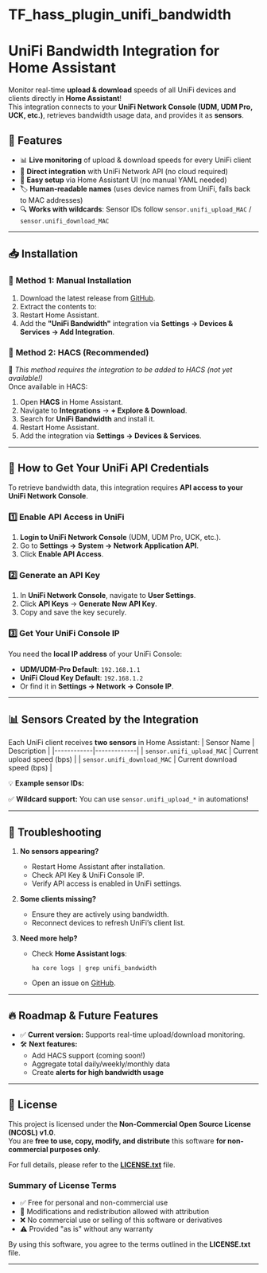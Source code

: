 # TF_hass_plugin_unifi_bandwidth

# UniFi Bandwidth Integration for Home Assistant

Monitor real-time **upload & download** speeds of all UniFi devices and clients directly in **Home Assistant**!  
This integration connects to your **UniFi Network Console (UDM, UDM Pro, UCK, etc.)**, retrieves bandwidth usage data, and provides it as **sensors**.

## 🚀 Features
- 📊 **Live monitoring** of upload & download speeds for every UniFi client
- 🔗 **Direct integration** with UniFi Network API (no cloud required)
- 🔧 **Easy setup** via Home Assistant UI (no manual YAML needed)
- 🏷️ **Human-readable names** (uses device names from UniFi, falls back to MAC addresses)
- 🔍 **Works with wildcards**: Sensor IDs follow `sensor.unifi_upload_MAC` / `sensor.unifi_download_MAC`

---

## 📥 **Installation**
### 🔹 **Method 1: Manual Installation**
1. Download the latest release from [GitHub](https://github.com/TheFreeman/TF_hass_plugin_unifi_bandwidth).
2. Extract the contents to:
3. Restart Home Assistant.
4. Add the **"UniFi Bandwidth"** integration via **Settings → Devices & Services → Add Integration**.

### 🔹 **Method 2: HACS (Recommended)**
🚧 *This method requires the integration to be added to HACS (not yet available!)*  
Once available in HACS:
1. Open **HACS** in Home Assistant.
2. Navigate to **Integrations** → **+ Explore & Download**.
3. Search for **UniFi Bandwidth** and install it.
4. Restart Home Assistant.
5. Add the integration via **Settings → Devices & Services**.

---

## 🔑 **How to Get Your UniFi API Credentials**
To retrieve bandwidth data, this integration requires **API access to your UniFi Network Console**.

### **1️⃣ Enable API Access in UniFi**
1. **Login to UniFi Network Console** (UDM, UDM Pro, UCK, etc.).
2. Go to **Settings → System → Network Application API**.
3. Click **Enable API Access**.

### **2️⃣ Generate an API Key**
1. In **UniFi Network Console**, navigate to **User Settings**.
2. Click **API Keys** → **Generate New API Key**.
3. Copy and save the key securely.

### **3️⃣ Get Your UniFi Console IP**
You need the **local IP address** of your UniFi Console:
- **UDM/UDM-Pro Default**: `192.168.1.1`
- **UniFi Cloud Key Default**: `192.168.1.2`
- Or find it in **Settings → Network → Console IP**.

---

## 📊 **Sensors Created by the Integration**
Each UniFi client receives **two sensors** in Home Assistant:
| Sensor Name | Description |
|------------|-------------|
| `sensor.unifi_upload_MAC` | Current upload speed (bps) |
| `sensor.unifi_download_MAC` | Current download speed (bps) |

💡 **Example sensor IDs:**


✅ **Wildcard support:** You can use `sensor.unifi_upload_*` in automations!  

---

## 🔧 **Troubleshooting**
1. **No sensors appearing?**
   - Restart Home Assistant after installation.
   - Check API Key & UniFi Console IP.
   - Verify API access is enabled in UniFi settings.

2. **Some clients missing?**
   - Ensure they are actively using bandwidth.
   - Reconnect devices to refresh UniFi’s client list.

3. **Need more help?**
   - Check **Home Assistant logs**:  
     ```
     ha core logs | grep unifi_bandwidth
     ```
   - Open an issue on [GitHub](https://github.com/TheFreeman/TF_hass_plugin_unifi_bandwidth/issues).

---

## 🔥 **Roadmap & Future Features**
- ✅ **Current version:** Supports real-time upload/download monitoring.
- 🛠 **Next features:** 
  - Add HACS support (coming soon!)
  - Aggregate total daily/weekly/monthly data
  - Create **alerts for high bandwidth usage**

---

## 📄 **License**

This project is licensed under the **Non-Commercial Open Source License (NCOSL) v1.0**.  
You are **free to use, copy, modify, and distribute** this software **for non-commercial purposes only**.  

For full details, please refer to the **[LICENSE.txt](LICENSE.txt)** file.  

### **Summary of License Terms**  
- ✅ Free for personal and non-commercial use  
- 🔄 Modifications and redistribution allowed with attribution  
- ❌ No commercial use or selling of this software or derivatives  
- ⚠️ Provided "as is" without any warranty  

By using this software, you agree to the terms outlined in the **LICENSE.txt** file.  

---
